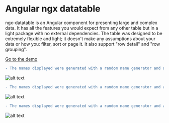 # Angular ngx datatable

ngx-datatable is an Angular component for presenting large and complex data. It has all the  features you would expect from any other table but in a light package with no external dependencies. The table was designed to be extremely flexible and light; it doesn't make any assumptions about  your data or how you: filter, sort or page it. It also support "row detail" and "row grouping". 

[Go to the demo](https://www.stefanomarchisio.it/AppNgxdatatable/index.html)

```diff
- The names displayed were generated with a random name generator and are not real people! 
```

![alt text](https://www.stefanomarchisio.it/img/ngx-angular-datatable1.png)

```diff
- The names displayed were generated with a random name generator and are not real people! 
```

![alt text](https://www.stefanomarchisio.it/img/ngx-angular-datatable2.png)

```diff
- The names displayed were generated with a random name generator and are not real people! 
```

![alt text](https://www.stefanomarchisio.it/img/ngx-angular-datatable3.png)
